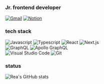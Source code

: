 ### Jr. frontend developer

[<img alt="Gmail" src ="https://img.shields.io/badge/Gmail-white.svg?&style=for-the-badge&logo=Gmail&logoColor=EA4335"/>](woohr1109@gmail.com)
[<img alt="Notion" src ="https://img.shields.io/badge/Notion-white.svg?&style=for-the-badge&logo=Notion&logoColor=000000"/>](https://readevenote.notion.site/Dev_note-c836f3307b0d460b8fc2488b58e0ab67)



### tech stack
<div>
 <img alt="Javascript" src ="https://img.shields.io/badge/Javascript-F7DF1E.svg?&style=for-the-badge&logo=Javascript&logoColor=white"/>
 <img alt="Typescript" src ="https://img.shields.io/badge/Typescript-3178C6.svg?&style=for-the-badge&logo=Typescript&logoColor=white"/>
 <img alt="React" src ="https://img.shields.io/badge/React-61DAFB.svg?&style=for-the-badge&logo=React&logoColor=white"/>
  <img alt="Next.js" src ="https://img.shields.io/badge/Next.js-000000.svg?&style=for-the-badge&logo=Next.js&logoColor=white"/>
</div>
<div>
 <img alt="GraphQL" src ="https://img.shields.io/badge/GraphQL-E10098.svg?&style=for-the-badge&logo=GraphQL&logoColor=white"/>
 <img alt="Apollo GraphQL" src ="https://img.shields.io/badge/Apollo GraphQL-311C87.svg?&style=for-the-badge&logo=Apollo GraphQL&logoColor=white"/>
</div>
<div>
  <img alt="Visual Studio Code" src ="https://img.shields.io/badge/Visual Studio Code-007ACC.svg?&style=for-the-badge&logo=Visual Studio Code&logoColor=white"/>
   <img alt="Git" src ="https://img.shields.io/badge/Git-F05032.svg?&style=for-the-badge&logo=Git&logoColor=white"/>
</div>

### status
![Rea's GitHub stats](https://github-readme-stats.vercel.app/api?username=Rea1109&show_icons=true&theme=vue)
